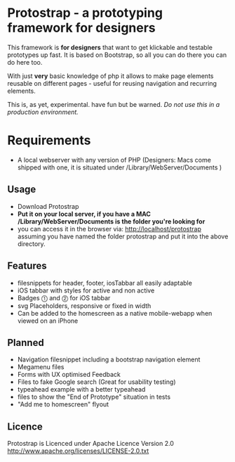 # Protostrap - a prototyping framework for designers

This framework is **for designers** that want to get klickable and testable prototypes up fast. It is based on Bootstrap, so all you can do there you can do here too.

With just **very** basic knowledge of php it allows to make page elements reusable on different pages - useful for reusing navigation and recurring elements.

This is, as yet, experimental. have fun but be warned.
_Do *not* use this in a production environment._

# Requirements
- A local webserver with any version of PHP (Designers: Macs come shipped with one, it is situated under /Library/WebServer/Documents )


## Usage
- Download Protostrap
- **Put it on your local server, if you have a MAC /Library/WebServer/Documents is the folder you're looking for**
- you can access it in the browser via: <a href="http://localhost/protostrap">http://localhost/protostrap</a> assuming you have named the folder protostrap and put it into the above directory.

## Features
- filesnippets for header, footer, iosTabbar all easily adaptable
- iOS tabbar with styles for active and non active
- Badges ⓵ and ⓶ for iOS tabbar
- svg Placeholders, responsive or fixed in width
- Can be added to the homescreen as a native mobile-webapp when viewed on an iPhone

## Planned
- Navigation filesnippet including a bootstrap navigation element
- Megamenu files
- Forms with UX optimised Feedback 
- Files to fake Google search (Great for usability testing)
- typeahead example with a better typeahead
- files to show the "End of Prototype" situation in tests
- "Add me to homescreen" flyout

## Licence
Protostrap is Licenced under Apache Licence Version 2.0
http://www.apache.org/licenses/LICENSE-2.0.txt